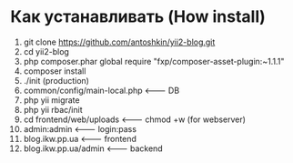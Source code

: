Как устанавливать (How install)
===============================

1. git clone https://github.com/antoshkin/yii2-blog.git
2. cd yii2-blog 
3. php composer.phar global require "fxp/composer-asset-plugin:~1.1.1"
4. composer install
5. ./init (production)
6. common/config/main-local.php <--- DB
7. php yii migrate
8. php yii rbac/init
9. cd frontend/web/uploads  <--- chmod +w (for webserver) 
10. admin:admin <--- login:pass
11. blog.ikw.pp.ua <--- frontend
12. blog.ikw.pp.ua/admin  <--- backend
